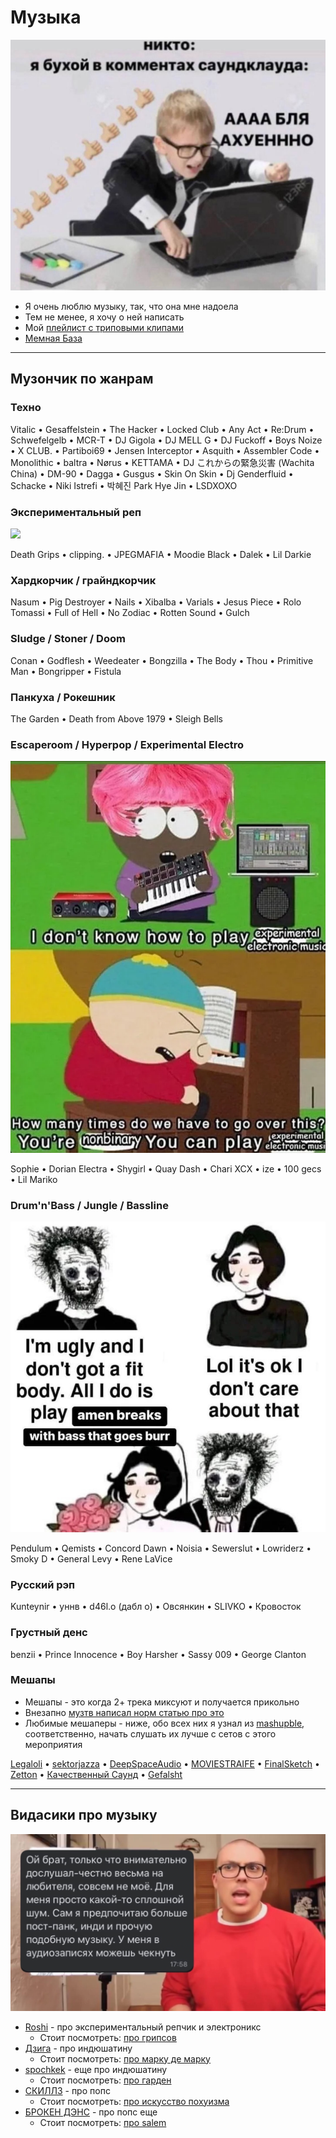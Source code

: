 # Музыка

![soundcloud be like](sc.jpg)

- Я очень люблю музыку, так, что она мне надоела
- Тем не менее, я хочу о ней написать
- Мой [плейлист с триповыми клипами](https://www.youtube.com/playlist?list=PLdb8DVmvU9i5bGINNz10f-ga_bqD41O4q)
- [Мемная База](https://vk.com/come_to_brazil)

---

## Музончик по жанрам

### Техно

Vitalic • Gesaffelstein • The Hacker • Locked Club • Any Act • Re:Drum • Schwefelgelb • MCR-T • DJ Gigola •
DJ MELL G • DJ Fuckoff • Boys Noize • X CLUB. • Partiboi69 • Jensen Interceptor • Asquith • Assembler Code •
Monolithic • baltra • Nørus • KETTAMA • DJ これからの緊急災害 (Wachita China)  • DM-90 • Dagga • Gusgus •
Skin On Skin • Dj Genderfluid • Schacke • Niki Istrefi • 박혜진 Park Hye Jin • LSDXOXO

### Экспериментальный реп

<img src="../../../a/vk/mc-ride.gif">

Death Grips • clipping. • JPEGMAFIA • Moodie Black • Dalek • Lil Darkie

### Хардкорчик / грайндкорчик

Nasum • Pig Destroyer • Nails • Xibalba • Varials • Jesus Piece • Rolo Tomassi • Full of Hell • No Zodiac • Rotten Sound • Gulch

### Sludge / Stoner / Doom

Conan • Godflesh • Weedeater • Bongzilla • The Body • Thou • Primitive Man • Bongripper • Fistula

### Панкуха / Рокешник

The Garden • Death from Above 1979 • Sleigh Bells  

### Escaperoom / Hyperpop / Experimental Electro

![](experimental-electronic-nonbinary.webp)

Sophie • Dorian Electra • Shygirl • Quay Dash • Chari XCX • ize • 100 gecs • Lil Mariko

### Drum'n'Bass / Jungle / Bassline 

![](dnb.jpg)

Pendulum • Qemists • Concord Dawn • Noisia • Sewerslut • Lowriderz • Smoky D • General Levy • Rene LaVice

### Русский рэп

Kunteynir • уннв • d46l.o (дабл о) • Овсянкин • SLIVKO • Кровосток

### Грустный денс

benzii • Prince Innocence • Boy Harsher • Sassy 009 • George Clanton

### Мешапы

- Мешапы - это когда 2+ трека миксуют и получается прикольно
- Внезапно [музтв написал норм статью про это](https://muz-tv.ru/news/smeshano-i-smeshno-chto-takoe-meshap-i-pochemu-eto-tak-veselo/)
- Любимые мешаперы - ниже, обо всех них я узнал из [mashupble](https://vk.com/mashupble), соответственно, начать слушать
  их лучше с сетов с этого мероприятия

[Legaloli](https://vk.com/legaloli) • [sektorjazza](https://vk.com/cringerecords) •
[DeepSpaceAudio](https://vk.com/dspaudio) • [MOVIESTRAIFE](https://vk.com/moviestraife_group) •
[FinalSketch](https://vk.com/finalsketchmusic) • [Zetton](https://vk.com/zetton_mashups) •
[Качественный Саунд](https://vk.com/highqualitysound) • [Gefalsht](https://vk.com/gefalsht)

---

## Видасики про музыку

![](nd.jpg)

- [Roshi](https://www.youtube.com/MutenRoshi5137) - про экспериментальный репчик и электроникс
    - Стоит
      посмотреть: [про грипсов](https://www.youtube.com/watch?v=_oNJmLQpUTw)
- [Дзига](https://www.youtube.com/@dziga_main) - про индюшатину
    - Стоит
      посмотреть: [про марку де марку](https://www.youtube.com/watch?v=KKmCsAlKBZg)
- [spochkek](https://www.youtube.com/@spochkek) - еще про индюшатину
    - Стоит посмотреть: [про гарден](https://youtu.be/FRfQk89cKv4)
- [СКИЛЛЗ](https://www.youtube.com/@etoskillz) - про попс
    - Стоит
      посмотреть: [про искусство похуизма](https://www.youtube.com/watch?v=QO8detn9ZGs)
- [БРОКЕН ДЭНС](https://www.youtube.com/channel/UCWZ57aki9Xi0ZqhVBwZ87Pw) - про попс еще
    - Стоит посмотреть: [про salem](https://www.youtube.com/watch?v=huuGjMgcRWk)

